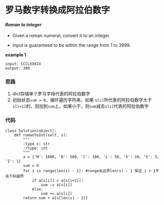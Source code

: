 # 罗马数字转换成阿拉伯数字
#### *Roman to integer*

* Given a roman numeral, convert it to an integer.

* Input is guaranteed to be within the range from 1 to 3999.

**example 1**
```
input: CCCLXXXIX
output: 389

```

### 思路
1. dict存储单个罗马字母代表的阿拉伯数字
2. 初始状态`sum = 0`，循环遍历字符串，如果 `s[i]`所代表的阿拉伯数字大于`s[i+1]`的，则加到`sum`上，如果小于，则`sum`减去`s[i]`代表的阿拉伯数字



### 代码
```
class Solution(object):
    def romanToInt(self, s):
        """
        :type s: str
        :rtype: int
        """
        a = {'M': 1000, 'D': 500, 'C': 100, 'L': 50, 'X': 10, 'V': 5, 'I': 1}
        sum = 0
        for i in range(len(s) - 1): #range右边界len(s) - 1 保证 i + 1不会下标越界
            if a[s[i]] < a[s[i+1]]:
                sum -= a[s[i]]
            else:
                sum += a[s[i]]
        return sum + a[s[len(s) - 1]]
```